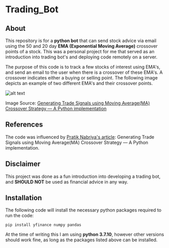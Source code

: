 # Trading_Bot

## About
This repository is for a **python bot** that can send stock advice via email using the 50 and 20 day **EMA (Exponential Moving Average)** crossover points of a stock. This was a personal project for me that served as an introduction into trading bot's and deploying code remotely on a server. 

The purpose of this code is to track a few stocks of interest using EMA's, and send an email to the user when there is a crossover of these EMA's. A crossover indicates either a buying or selling point. The following image depicts an example of two different EMA's and their crossover points.

![alt text](https://i.imgur.com/bgFnxIN.png)

Image Source: [Generating Trade Signals using Moving Average(MA) Crossover Strategy — A Python implementation](https://towardsdatascience.com/making-a-trade-call-using-simple-moving-average-sma-crossover-strategy-python-implementation-29963326da7a)

## References

The code was influenced by [Pratik Nabriya's article](https://towardsdatascience.com/making-a-trade-call-using-simple-moving-average-sma-crossover-strategy-python-implementation-29963326da7a): Generating Trade Signals using Moving Average(MA) Crossover Strategy — A Python implementation.


## Disclaimer
This project was done as a fun introduction into developing a trading bot, and **SHOULD NOT** be used
as financial advice in any way.

## Installation
The following code will install the necessary python packages required to run the code:
```
pip install yfinance numpy pandas
```
At the time of writing this I am using **python 3.7.10**, however other versions should work fine, as long as the packages listed above can be installed.
